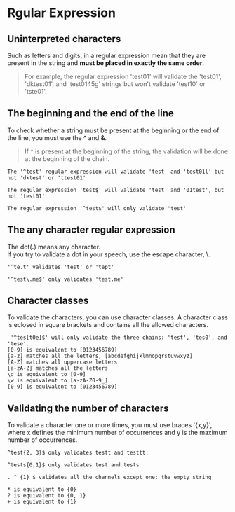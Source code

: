 # Rgular Expression

## Uninterpreted characters

Such as letters and digits, in a regular expression mean that they are present in the string and __must be placed in exactly the same order__.

>For example, the regular expression 'test01' will validate the 'test01', 'dktest01', and 'test0145g' strings but won't validate 'test10' or 'tste01'.

## The beginning and the end of the line

To check whether a string must be present at the beginning or the end of the line, you must use the __\^__ and __&__.

> If ^ is present at the beginning of the string, the validation will be done at the beginning of the chain.  
```
The '^test' regular expression will validate 'test' and 'test01l' but not 'dktest' or 'ttest01'

The regular expression 'test$' will validate 'test' and '01test', but not 'test01'

The regular expression '^test$' will only validate 'test'
```

## The any character regular expression

The dot(__.__) means any character.  
If you try to validate a dot in your speech, use the escape character, \\.
```
'^te.t' validates 'test' or 'tept'

'^test\.me$' only validates 'test.me'
```

## Character classes

To validate the characters, you can use character classes. A character class is eclosed in square brackets and contains all the allowed characters.

```
 '^tes[t0e]$' will only validate the three chains: 'test', 'tes0', and 'tese'.
[0-9] is equivalent to [0123456789] 
[a-z] matches all the letters, [abcdefghijklmnopqrstuvwxyz] 
[A-Z] matches all uppercase letters
[a-zA-Z] matches all the letters
\d is equivalent to [0-9] 
\w is equivalent to [a-zA-Z0-9_] 
[0-9] is equivalent to [0123456789] 
```

## Validating the number of characters

To validate a character one or more times, you must use braces '{x,y}', where x defines the minimum number of occurrences and y is the maximum number of occurrences.
```
^test{2, 3}$ only validates testt and testtt:

^tests{0,1}$ only validates test and tests 

. ^ {1} $ validates all the channels except one: the empty string

* is equivalent to {0} 
? is equivalent to {0, 1} 
+ is equivalent to {1} 
```